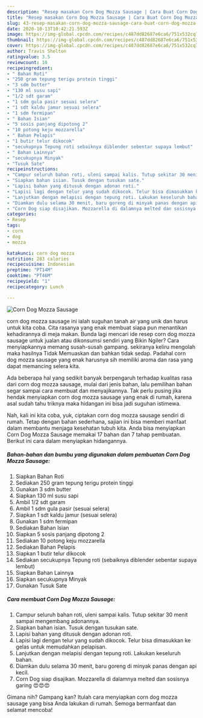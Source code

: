 ```yaml
---
description: "Resep masakan Corn Dog Mozza Sausage | Cara Buat Corn Dog Mozza Sausage Yang Sedap"
title: "Resep masakan Corn Dog Mozza Sausage | Cara Buat Corn Dog Mozza Sausage Yang Sedap"
slug: 43-resep-masakan-corn-dog-mozza-sausage-cara-buat-corn-dog-mozza-sausage-yang-sedap
date: 2020-10-13T10:42:21.593Z
image: https://img-global.cpcdn.com/recipes/c487dd82687e6ca6/751x532cq70/corn-dog-mozza-sausage-foto-resep-utama.jpg
thumbnail: https://img-global.cpcdn.com/recipes/c487dd82687e6ca6/751x532cq70/corn-dog-mozza-sausage-foto-resep-utama.jpg
cover: https://img-global.cpcdn.com/recipes/c487dd82687e6ca6/751x532cq70/corn-dog-mozza-sausage-foto-resep-utama.jpg
author: Travis Shelton
ratingvalue: 3.5
reviewcount: 10
recipeingredient:
- " Bahan Roti"
- "250 gram tepung terigu protein tinggi"
- "3 sdm butter"
- "130 ml susu sapi"
- "1/2 sdt garam"
- "1 sdm gula pasir sesuai selera"
- "1 sdt kaldu jamur sesuai selera"
- "1 sdm fermipan"
- " Bahan Isian"
- "5 sosis panjang dipotong 2"
- "10 potong keju mozzarella"
- " Bahan Pelapis"
- "1 butir telur dikocok"
- "secukupnya Tepung roti sebaiknya diblender sebentar supaya lembut"
- " Bahan Lainnya"
- "secukupnya Minyak"
- "Tusuk Sate"
recipeinstructions:
- "Campur seluruh bahan roti, uleni sampai kalis. Tutup sekitar 30 menit sampai mengembang adonannya."
- "Siapkan bahan isian. Tusuk dengan tusukan sate."
- "Lapisi bahan yang ditusuk dengan adonan roti."
- "Lapisi lagi dengan telur yang sudah dikocok. Telur bisa dimasukkan ke gelas untuk memudahkan pelapisan."
- "Lanjutkan dengan melapisi dengan tepung roti. Lakukan keseluruh bahan."
- "Diamkan dulu selama 30 menit, baru goreng di minyak panas dengan api kecil."
- "Corn Dog siap disajikan. Mozzarella di dalamnya melted dan sosisnya garing 😍😍😍"
categories:
- Resep
tags:
- corn
- dog
- mozza

katakunci: corn dog mozza 
nutrition: 283 calories
recipecuisine: Indonesian
preptime: "PT14M"
cooktime: "PT46M"
recipeyield: "1"
recipecategory: Lunch

---
```



![Corn Dog Mozza Sausage](https://img-global.cpcdn.com/recipes/c487dd82687e6ca6/751x532cq70/corn-dog-mozza-sausage-foto-resep-utama.jpg)


corn dog mozza sausage ini ialah suguhan tanah air yang unik dan harus untuk kita coba. Cita rasanya yang enak membuat siapa pun menantikan kehadirannya di meja makan.
Bunda lagi mencari ide resep corn dog mozza sausage untuk jualan atau dikonsumsi sendiri yang Bikin Ngiler? Cara menyiapkannya memang susah-susah gampang. sekiranya keliru mengolah maka hasilnya Tidak Memuaskan dan bahkan tidak sedap. Padahal corn dog mozza sausage yang enak harusnya sih memiliki aroma dan rasa yang dapat memancing selera kita.



Ada beberapa hal yang sedikit banyak berpengaruh terhadap kualitas rasa dari corn dog mozza sausage, mulai dari jenis bahan, lalu pemilihan bahan segar sampai cara membuat dan menyajikannya. Tak perlu pusing jika hendak menyiapkan corn dog mozza sausage yang enak di rumah, karena asal sudah tahu triknya maka hidangan ini bisa jadi suguhan istimewa.


Nah, kali ini kita coba, yuk, ciptakan corn dog mozza sausage sendiri di rumah. Tetap dengan bahan sederhana, sajian ini bisa memberi manfaat dalam membantu menjaga kesehatan tubuh kita. Anda bisa menyiapkan Corn Dog Mozza Sausage memakai 17 bahan dan 7 tahap pembuatan. Berikut ini cara dalam menyiapkan hidangannya.

<!--inarticleads1-->

##### Bahan-bahan dan bumbu yang digunakan dalam pembuatan Corn Dog Mozza Sausage:

1. Siapkan  Bahan Roti
1. Sediakan 250 gram tepung terigu protein tinggi
1. Gunakan 3 sdm butter
1. Siapkan 130 ml susu sapi
1. Ambil 1/2 sdt garam
1. Ambil 1 sdm gula pasir (sesuai selera)
1. Siapkan 1 sdt kaldu jamur (sesuai selera)
1. Gunakan 1 sdm fermipan
1. Sediakan  Bahan Isian
1. Siapkan 5 sosis panjang dipotong 2
1. Sediakan 10 potong keju mozzarella
1. Sediakan  Bahan Pelapis
1. Siapkan 1 butir telur dikocok
1. Sediakan secukupnya Tepung roti (sebaiknya diblender sebentar supaya lembut)
1. Siapkan  Bahan Lainnya
1. Siapkan secukupnya Minyak
1. Gunakan Tusuk Sate




<!--inarticleads2-->

##### Cara membuat Corn Dog Mozza Sausage:

1. Campur seluruh bahan roti, uleni sampai kalis. Tutup sekitar 30 menit sampai mengembang adonannya.
1. Siapkan bahan isian. Tusuk dengan tusukan sate.
1. Lapisi bahan yang ditusuk dengan adonan roti.
1. Lapisi lagi dengan telur yang sudah dikocok. Telur bisa dimasukkan ke gelas untuk memudahkan pelapisan.
1. Lanjutkan dengan melapisi dengan tepung roti. Lakukan keseluruh bahan.
1. Diamkan dulu selama 30 menit, baru goreng di minyak panas dengan api kecil.
1. Corn Dog siap disajikan. Mozzarella di dalamnya melted dan sosisnya garing 😍😍😍




Gimana nih? Gampang kan? Itulah cara menyiapkan corn dog mozza sausage yang bisa Anda lakukan di rumah. Semoga bermanfaat dan selamat mencoba!
